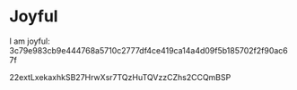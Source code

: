# Joyful

I am joyful: 3c79e983cb9e444768a5710c2777df4ce419ca14a4d09f5b185702f2f90ac67f


22extLxekaxhkSB27HrwXsr7TQzHuTQVzzCZhs2CCQmBSP